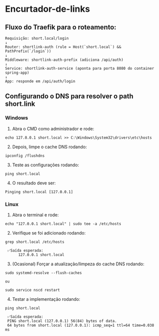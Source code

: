 # Encurtador-de-links

## Fluxo do Traefik para o roteamento:
```
Requisição: short.local/login
↓
Router: shortlink-auth (rule = Host(`short.local`) && PathPrefix(`/login`))
↓
Middleware: shortlink-auth-prefix (adiciona /api/auth)
↓
Service: shortlink-auth-service (aponta para porta 8080 do container spring-app)
↓
App: responde em /api/auth/login
```

## Configurando o DNS para resolver o path short.link
### Windows
1. Abra o CMD como administrador e rode:
``` 
echo 127.0.0.1 short.local >> C:\Windows\System32\drivers\etc\hosts
```
2. Depois, limpe o cache DNS rodando:
```
ipconfig /flushdns
```
3. Teste as configurações rodando:
```
ping short.local
```
4. O resultado deve ser:
```
Pinging short.local [127.0.0.1]
```

### Linux
1. Abra o terminal e rode:
```
echo "127.0.0.1 short.local" | sudo tee -a /etc/hosts
```
2. Verifique se foi adicionado rodando:
```
grep short.local /etc/hosts
```
     ✅Saída esperada:
          127.0.0.1 short.local

3. (Ocasional) Forçar a atualização/limpeza do cache DNS rodando:
```
sudo systemd-resolve --flush-caches

ou

sudo service nscd restart
```
4. Testar a implementação rodando:
```
ping short.local
```

     ✅Saída esperada:
     PING short.local (127.0.0.1) 56(84) bytes of data.
     64 bytes from short.local (127.0.0.1): icmp_seq=1 ttl=64 time=0.038 ms
